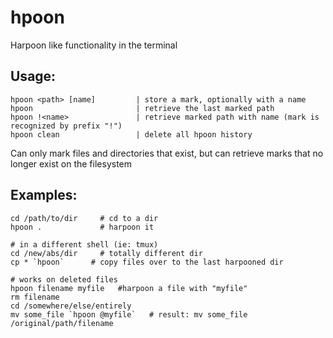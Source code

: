 # hpoon
Harpoon like functionality in the terminal

## Usage:
    hpoon <path> [name]         | store a mark, optionally with a name
    hpoon                       | retrieve the last marked path
    hpoon !<name>               | retrieve marked path with name (mark is recognized by prefix "!")
    hpoon clean                 | delete all hpoon history

Can only mark files and directories that exist, but can retrieve
marks that no longer exist on the filesystem

## Examples:

    cd /path/to/dir     # cd to a dir
    hpoon .             # harpoon it

    # in a different shell (ie: tmux)
    cd /new/abs/dir     # totally different dir
    cp * `hpoon`      # copy files over to the last harpooned dir

    # works on deleted files
    hpoon filename myfile   #harpoon a file with "myfile"
    rm filename
    cd /somewhere/else/entirely
    mv some_file `hpoon @myfile`   # result: mv some_file /original/path/filename

